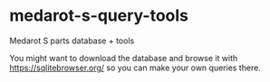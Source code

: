 # medarot-s-query-tools
Medarot S parts database + tools

You might want to download the database and browse it with https://sqlitebrowser.org/ so you can make your own queries there.
